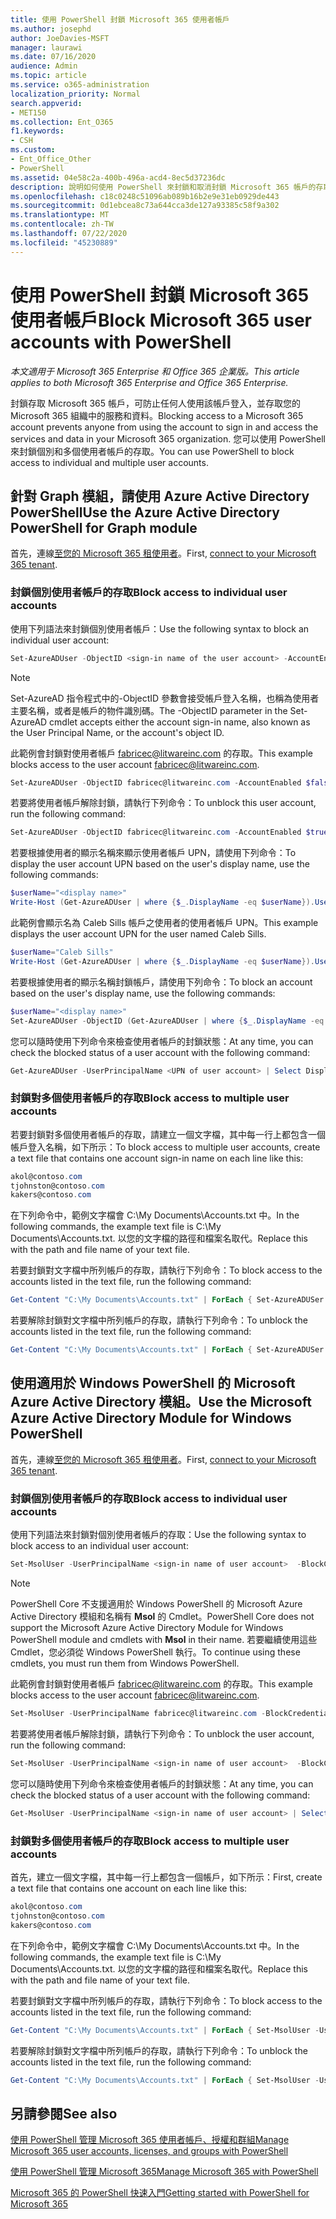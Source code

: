 ```yaml
---
title: 使用 PowerShell 封鎖 Microsoft 365 使用者帳戶
ms.author: josephd
author: JoeDavies-MSFT
manager: laurawi
ms.date: 07/16/2020
audience: Admin
ms.topic: article
ms.service: o365-administration
localization_priority: Normal
search.appverid:
- MET150
ms.collection: Ent_O365
f1.keywords:
- CSH
ms.custom:
- Ent_Office_Other
- PowerShell
ms.assetid: 04e58c2a-400b-496a-acd4-8ec5d37236dc
description: 說明如何使用 PowerShell 來封鎖和取消封鎖 Microsoft 365 帳戶的存取。
ms.openlocfilehash: c18c0248c51096ab089b16b2e9e31eb0929de443
ms.sourcegitcommit: 0d1ebcea8c73a644cca3de127a93385c58f9a302
ms.translationtype: MT
ms.contentlocale: zh-TW
ms.lasthandoff: 07/22/2020
ms.locfileid: "45230889"
---
```

# <a name="block-microsoft-365-user-accounts-with-powershell"></a><span data-ttu-id="42dda-103">使用 PowerShell 封鎖 Microsoft 365 使用者帳戶</span><span class="sxs-lookup"><span data-stu-id="42dda-103">Block Microsoft 365 user accounts with PowerShell</span></span>

<span data-ttu-id="42dda-104">*本文適用于 Microsoft 365 Enterprise 和 Office 365 企業版。*</span><span class="sxs-lookup"><span data-stu-id="42dda-104">*This article applies to both Microsoft 365 Enterprise and Office 365 Enterprise.*</span></span>

<span data-ttu-id="42dda-105">封鎖存取 Microsoft 365 帳戶，可防止任何人使用該帳戶登入，並存取您的 Microsoft 365 組織中的服務和資料。</span><span class="sxs-lookup"><span data-stu-id="42dda-105">Blocking access to a Microsoft 365 account prevents anyone from using the account to sign in and access the services and data in your Microsoft 365 organization.</span></span> <span data-ttu-id="42dda-106">您可以使用 PowerShell 來封鎖個別和多個使用者帳戶的存取。</span><span class="sxs-lookup"><span data-stu-id="42dda-106">You can use PowerShell to block access to individual and multiple user accounts.</span></span>

## <a name="use-the-azure-active-directory-powershell-for-graph-module"></a><span data-ttu-id="42dda-107">針對 Graph 模組，請使用 Azure Active Directory PowerShell</span><span class="sxs-lookup"><span data-stu-id="42dda-107">Use the Azure Active Directory PowerShell for Graph module</span></span>

<span data-ttu-id="42dda-108">首先，連線[至您的 Microsoft 365 租使用者](connect-to-office-365-powershell.md#connect-with-the-azure-active-directory-powershell-for-graph-module)。</span><span class="sxs-lookup"><span data-stu-id="42dda-108">First, [connect to your Microsoft 365 tenant](connect-to-office-365-powershell.md#connect-with-the-azure-active-directory-powershell-for-graph-module).</span></span>
 
### <a name="block-access-to-individual-user-accounts"></a><span data-ttu-id="42dda-109">封鎖個別使用者帳戶的存取</span><span class="sxs-lookup"><span data-stu-id="42dda-109">Block access to individual user accounts</span></span>

<span data-ttu-id="42dda-110">使用下列語法來封鎖個別使用者帳戶：</span><span class="sxs-lookup"><span data-stu-id="42dda-110">Use the following syntax to block an individual user account:</span></span>
  
```powershell
Set-AzureADUser -ObjectID <sign-in name of the user account> -AccountEnabled $false
```

> [!NOTE]
> <span data-ttu-id="42dda-111">Set-AzureAD 指令程式中的-ObjectID 參數會接受帳戶登入名稱，也稱為使用者主要名稱，或者是帳戶的物件識別碼。</span><span class="sxs-lookup"><span data-stu-id="42dda-111">The -ObjectID parameter in the Set-AzureAD cmdlet accepts either the account sign-in name, also known as the User Principal Name, or the account's object ID.</span></span> 
  
<span data-ttu-id="42dda-112">此範例會封鎖對使用者帳戶 fabricec@litwareinc.com 的存取。</span><span class="sxs-lookup"><span data-stu-id="42dda-112">This example blocks access to the user account fabricec@litwareinc.com.</span></span>
  
```powershell
Set-AzureADUser -ObjectID fabricec@litwareinc.com -AccountEnabled $false
```

<span data-ttu-id="42dda-113">若要將使用者帳戶解除封鎖，請執行下列命令：</span><span class="sxs-lookup"><span data-stu-id="42dda-113">To unblock this user account, run the following command:</span></span>
  
```powershell
Set-AzureADUser -ObjectID fabricec@litwareinc.com -AccountEnabled $true
```

<span data-ttu-id="42dda-114">若要根據使用者的顯示名稱來顯示使用者帳戶 UPN，請使用下列命令：</span><span class="sxs-lookup"><span data-stu-id="42dda-114">To display the user account UPN based on the user's display name, use the following commands:</span></span>
  
```powershell
$userName="<display name>"
Write-Host (Get-AzureADUser | where {$_.DisplayName -eq $userName}).UserPrincipalName

```

<span data-ttu-id="42dda-115">此範例會顯示名為 Caleb Sills 帳戶之使用者的使用者帳戶 UPN。</span><span class="sxs-lookup"><span data-stu-id="42dda-115">This example displays the user account UPN for the user named Caleb Sills.</span></span>
  
```powershell
$userName="Caleb Sills"
Write-Host (Get-AzureADUser | where {$_.DisplayName -eq $userName}).UserPrincipalName
```

<span data-ttu-id="42dda-116">若要根據使用者的顯示名稱封鎖帳戶，請使用下列命令：</span><span class="sxs-lookup"><span data-stu-id="42dda-116">To block an account based on the user's display name, use the following commands:</span></span>
  
```powershell
$userName="<display name>"
Set-AzureADUser -ObjectID (Get-AzureADUser | where {$_.DisplayName -eq $userName}).UserPrincipalName -AccountEnabled $false

```

<span data-ttu-id="42dda-117">您可以隨時使用下列命令來檢查使用者帳戶的封鎖狀態：</span><span class="sxs-lookup"><span data-stu-id="42dda-117">At any time, you can check the blocked status of a user account with the following command:</span></span>
  
```powershell
Get-AzureADUser -UserPrincipalName <UPN of user account> | Select DisplayName,AccountEnabled
```

### <a name="block-access-to-multiple-user-accounts"></a><span data-ttu-id="42dda-118">封鎖對多個使用者帳戶的存取</span><span class="sxs-lookup"><span data-stu-id="42dda-118">Block access to multiple user accounts</span></span>

<span data-ttu-id="42dda-119">若要封鎖對多個使用者帳戶的存取，請建立一個文字檔，其中每一行上都包含一個帳戶登入名稱，如下所示：</span><span class="sxs-lookup"><span data-stu-id="42dda-119">To block access to multiple user accounts, create a text file that contains one account sign-in name on each line like this:</span></span>
    
  ```powershell
akol@contoso.com
tjohnston@contoso.com
kakers@contoso.com
  ```

<span data-ttu-id="42dda-120">在下列命令中，範例文字檔會 C:\My Documents\Accounts.txt 中。</span><span class="sxs-lookup"><span data-stu-id="42dda-120">In the following commands, the example text file is C:\My Documents\Accounts.txt.</span></span> <span data-ttu-id="42dda-121">以您的文字檔的路徑和檔案名取代。</span><span class="sxs-lookup"><span data-stu-id="42dda-121">Replace this with the path and file name of your text file.</span></span>
  
<span data-ttu-id="42dda-122">若要封鎖對文字檔中所列帳戶的存取，請執行下列命令：</span><span class="sxs-lookup"><span data-stu-id="42dda-122">To block access to the accounts listed in the text file, run the following command:</span></span>
    
```powershell
Get-Content "C:\My Documents\Accounts.txt" | ForEach { Set-AzureADUSer -ObjectID $_ -AccountEnabled $false }
```

<span data-ttu-id="42dda-123">若要解除封鎖對文字檔中所列帳戶的存取，請執行下列命令：</span><span class="sxs-lookup"><span data-stu-id="42dda-123">To unblock the accounts listed in the text file, run the following command:</span></span>
    
```powershell
Get-Content "C:\My Documents\Accounts.txt" | ForEach { Set-AzureADUSer -ObjectID $_ -AccountEnabled $true }
```

## <a name="use-the-microsoft-azure-active-directory-module-for-windows-powershell"></a><span data-ttu-id="42dda-124">使用適用於 Windows PowerShell 的 Microsoft Azure Active Directory 模組。</span><span class="sxs-lookup"><span data-stu-id="42dda-124">Use the Microsoft Azure Active Directory Module for Windows PowerShell</span></span>

<span data-ttu-id="42dda-125">首先，連線[至您的 Microsoft 365 租使用者](connect-to-office-365-powershell.md#connect-with-the-microsoft-azure-active-directory-module-for-windows-powershell)。</span><span class="sxs-lookup"><span data-stu-id="42dda-125">First, [connect to your Microsoft 365 tenant](connect-to-office-365-powershell.md#connect-with-the-microsoft-azure-active-directory-module-for-windows-powershell).</span></span>
    
### <a name="block-access-to-individual-user-accounts"></a><span data-ttu-id="42dda-126">封鎖個別使用者帳戶的存取</span><span class="sxs-lookup"><span data-stu-id="42dda-126">Block access to individual user accounts</span></span>

<span data-ttu-id="42dda-127">使用下列語法來封鎖對個別使用者帳戶的存取：</span><span class="sxs-lookup"><span data-stu-id="42dda-127">Use the following syntax to block access to an individual user account:</span></span>
  
```powershell
Set-MsolUser -UserPrincipalName <sign-in name of user account>  -BlockCredential $true
```

>[!Note]
><span data-ttu-id="42dda-128">PowerShell Core 不支援適用於 Windows PowerShell 的 Microsoft Azure Active Directory 模組和名稱有 **Msol** 的 Cmdlet。</span><span class="sxs-lookup"><span data-stu-id="42dda-128">PowerShell Core does not support the Microsoft Azure Active Directory Module for Windows PowerShell module and cmdlets with **Msol** in their name.</span></span> <span data-ttu-id="42dda-129">若要繼續使用這些 Cmdlet，您必須從 Windows PowerShell 執行。</span><span class="sxs-lookup"><span data-stu-id="42dda-129">To continue using these cmdlets, you must run them from Windows PowerShell.</span></span>
>

<span data-ttu-id="42dda-130">此範例會封鎖對使用者帳戶 fabricec@litwareinc.com 的存取。</span><span class="sxs-lookup"><span data-stu-id="42dda-130">This example blocks access to the user account fabricec@litwareinc.com.</span></span>
  
```powershell
Set-MsolUser -UserPrincipalName fabricec@litwareinc.com -BlockCredential $true
```

<span data-ttu-id="42dda-131">若要將使用者帳戶解除封鎖，請執行下列命令：</span><span class="sxs-lookup"><span data-stu-id="42dda-131">To unblock the user account, run the following command:</span></span>
  
```powershell
Set-MsolUser -UserPrincipalName <sign-in name of user account>  -BlockCredential $false
```

<span data-ttu-id="42dda-132">您可以隨時使用下列命令來檢查使用者帳戶的封鎖狀態：</span><span class="sxs-lookup"><span data-stu-id="42dda-132">At any time, you can check the blocked status of a user account with the following command:</span></span>
  
```powershell
Get-MsolUser -UserPrincipalName <sign-in name of user account> | Select DisplayName,BlockCredential
```

### <a name="block-access-to-multiple-user-accounts"></a><span data-ttu-id="42dda-133">封鎖對多個使用者帳戶的存取</span><span class="sxs-lookup"><span data-stu-id="42dda-133">Block access to multiple user accounts</span></span>

<span data-ttu-id="42dda-134">首先，建立一個文字檔，其中每一行上都包含一個帳戶，如下所示：</span><span class="sxs-lookup"><span data-stu-id="42dda-134">First, create a text file that contains one account on each line like this:</span></span>
    
```powershell
akol@contoso.com
tjohnston@contoso.com
kakers@contoso.com
```

<span data-ttu-id="42dda-135">在下列命令中，範例文字檔會 C:\My Documents\Accounts.txt 中。</span><span class="sxs-lookup"><span data-stu-id="42dda-135">In the following commands, the example text file is C:\My Documents\Accounts.txt.</span></span> <span data-ttu-id="42dda-136">以您的文字檔的路徑和檔案名取代。</span><span class="sxs-lookup"><span data-stu-id="42dda-136">Replace this with the path and file name of your text file.</span></span>
    
<span data-ttu-id="42dda-137">若要封鎖對文字檔中所列帳戶的存取，請執行下列命令：</span><span class="sxs-lookup"><span data-stu-id="42dda-137">To block access to the accounts listed in the text file, run the following command:</span></span>
    
  ```powershell
  Get-Content "C:\My Documents\Accounts.txt" | ForEach { Set-MsolUser -UserPrincipalName $_ -BlockCredential $true }
  ```
<span data-ttu-id="42dda-138">若要解除封鎖對文字檔中所列帳戶的存取，請執行下列命令：</span><span class="sxs-lookup"><span data-stu-id="42dda-138">To unblock the accounts listed in the text file, run the following command:</span></span>
    
  ```powershell
  Get-Content "C:\My Documents\Accounts.txt" | ForEach { Set-MsolUser -UserPrincipalName $_ -BlockCredential $false }
  ```

## <a name="see-also"></a><span data-ttu-id="42dda-139">另請參閱</span><span class="sxs-lookup"><span data-stu-id="42dda-139">See also</span></span>

[<span data-ttu-id="42dda-140">使用 PowerShell 管理 Microsoft 365 使用者帳戶、授權和群組</span><span class="sxs-lookup"><span data-stu-id="42dda-140">Manage Microsoft 365 user accounts, licenses, and groups with PowerShell</span></span>](manage-user-accounts-and-licenses-with-office-365-powershell.md)
  
[<span data-ttu-id="42dda-141">使用 PowerShell 管理 Microsoft 365</span><span class="sxs-lookup"><span data-stu-id="42dda-141">Manage Microsoft 365 with PowerShell</span></span>](manage-office-365-with-office-365-powershell.md)
  
[<span data-ttu-id="42dda-142">Microsoft 365 的 PowerShell 快速入門</span><span class="sxs-lookup"><span data-stu-id="42dda-142">Getting started with PowerShell for Microsoft 365</span></span>](getting-started-with-office-365-powershell.md)
